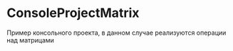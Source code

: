 # ConsoleProjectMatrix
Пример консольного проекта, в данном случае реализуются операции над матрицами
